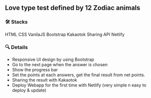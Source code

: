 ## Love type test defined by 12 Zodiac animals

### 🛠️ Stacks
HTML CSS VanilaJS Bootstrap
Kakaotok Sharing API 
Netlify

### 🔍 Details
- Responsive UI design by using Bootstrap
- Go to the next page when the answer is chosen
- Show the progress bar
- Set the points at each answers, get the final result from net points.
- Sharing the result with Kakaotok
- Deploy Webapp for the first time with Netlify (very simple n easy to deploy & update)
